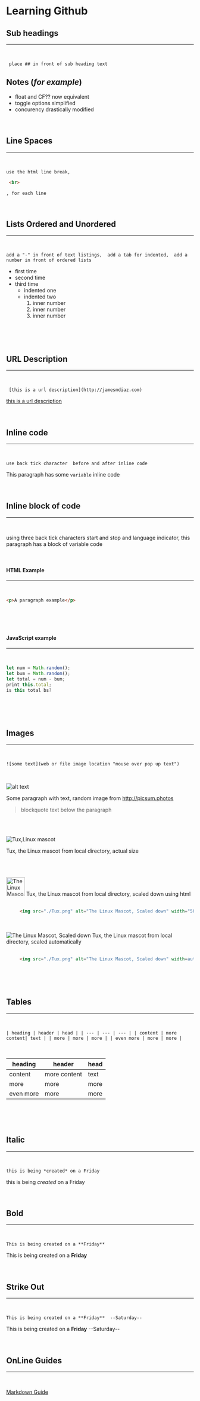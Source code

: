 # Learning Github

## Sub headings
___
<br>

` place ## in front of sub heading text`

## Notes (*for example*)
- float and CF?? now equivalent
- toggle options simplified
- concurency drastically modified
<br><br><br>

## Line Spaces
---
<br>

`use the html line break,`

``` html
 <br> 
 ```
`, for each line`
<br><br><br>

## Lists Ordered and Unordered
---
<br>

` add a "-" in front of text listings, 
add a tab for indented, 
add a number in front of ordered lists `
- first time
- second time
- third time
  - indented one
  - indented two
    1. inner number
    2. inner number
    3. inner number

<br><br><br>
## URL Description
-------
<br>

` [this is a url description](http://jamesmdiaz.com)`

[this is a url description](http://jamesmdiaz.com)
<br><br><br>


## Inline code
----
<br>

`use back tick character  before and after inline code`
  
    
  This paragraph has some `variable` inline code
<br><br><br>

## Inline block of code
---
<br>

using three back tick characters start and stop and language indicator,
this paragraph has a block of variable code 
<br><br><br>


#### HTML Example
---
<br>

```html
<p>A paragraph example</p> 
```
<br><br><br>

#### JavaScript example
---
<br>

```javascript 
let num = Math.random();
let bum = Math.random();
let total = num - bum;
print this.total;
is this total bs?
```
<br><br><br>

## Images
-----
<br>

`![some text](web or file image location "mouse over pop up text")`

<br>


![alt text](http://picsum.photos/100/100 "Random Photo") 
<br>

Some paragraph with text, random image from http://picsum.photos
> blockquote text below the paragraph

<br>
<br>




![Tux,Linux mascot](./Tux.png "The Linux Mascot") 

Tux, the Linux mascot from local directory, actual size


<br><br>

<img src="./Tux.png" alt="The Linux Mascot, Scaled down" width="50" height="50">
Tux, the Linux mascot from local directory, scaled down using html 
     <br> <br>
     
```html 
     <img src="./Tux.png" alt="The Linux Mascot, Scaled down" width="50" height="50">
```

<br>
<br>

<img src="./Tux.png" alt="The Linux Mascot, Scaled down" width=auto>
Tux, the Linux mascot from local directory, scaled automatically

<br>
<br>

```html 
     <img src="./Tux.png" alt="The Linux Mascot, Scaled down" width=auto>
```

<br><br><br>


## Tables
----  
<br>


`| heading | header | head |
| --- | --- | --- |
| content | more content| text |
| more | more | more |
| even more | more | more |`

<br>

| heading | header | head |
| --- | --- | --- |
| content | more content| text |
| more | more | more |
| even more | more | more |
<br><br><br>


## Italic
---
<br>

`this is being *created* on a Friday`

this is being *created* on a Friday
<br><br><br>



## Bold
---

<br>

`This is being created on a **Friday**`

This is being created on a **Friday**
<br><br><br>



## Strike Out
___
<br>

`This is being created on a **Friday**  --Saturday--`

This is being created on a **Friday**  --Saturday--
<br><br><br>



## OnLine Guides
---
<br>

[Markdown Guide](https://www.markdownguide.org/basic-syntax/)




